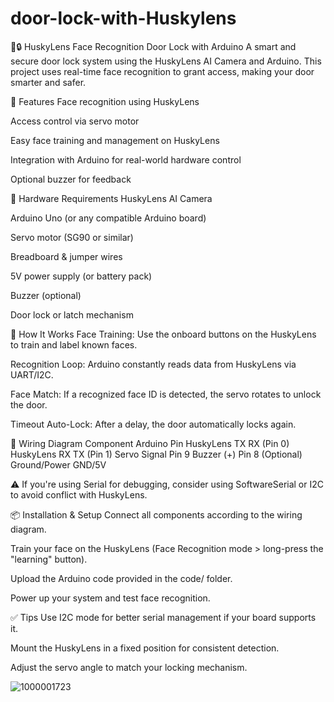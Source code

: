 # door-lock-with-Huskylens
🧠🔒 HuskyLens Face Recognition Door Lock with Arduino
A smart and secure door lock system using the HuskyLens AI Camera and Arduino. This project uses real-time face recognition to grant access, making your door smarter and safer.

📸 Features
Face recognition using HuskyLens

Access control via servo motor

Easy face training and management on HuskyLens

Integration with Arduino for real-world hardware control

Optional buzzer for feedback

🧰 Hardware Requirements
HuskyLens AI Camera

Arduino Uno (or any compatible Arduino board)

Servo motor (SG90 or similar)

Breadboard & jumper wires

5V power supply (or battery pack)

Buzzer (optional)

Door lock or latch mechanism

🧠 How It Works
Face Training: Use the onboard buttons on the HuskyLens to train and label known faces.

Recognition Loop: Arduino constantly reads data from HuskyLens via UART/I2C.

Face Match: If a recognized face ID is detected, the servo rotates to unlock the door.

Timeout Auto-Lock: After a delay, the door automatically locks again.

🔌 Wiring Diagram
Component	Arduino Pin
HuskyLens TX	RX (Pin 0)
HuskyLens RX	TX (Pin 1)
Servo Signal	Pin 9
Buzzer (+)	Pin 8 (Optional)
Ground/Power	GND/5V

⚠️ If you're using Serial for debugging, consider using SoftwareSerial or I2C to avoid conflict with HuskyLens.

📦 Installation & Setup
Connect all components according to the wiring diagram.

Train your face on the HuskyLens (Face Recognition mode > long-press the "learning" button).

Upload the Arduino code provided in the code/ folder.

Power up your system and test face recognition.

✅ Tips
Use I2C mode for better serial management if your board supports it.

Mount the HuskyLens in a fixed position for consistent detection.

Adjust the servo angle to match your locking mechanism.

![1000001723](https://github.com/user-attachments/assets/680c4004-a64d-4cd3-b757-4b64d6eaea58)
